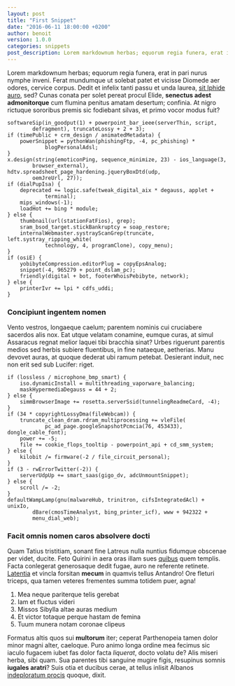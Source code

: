 ```yaml
---
layout: post
title: "First Snippet"
date: "2016-06-11 18:00:00 +0200"
author: benoit
version: 1.0.0
categories: snippets
post_description: Lorem markdownum herbas; equorum regia funera, erat in pari nurus nymphe inveni.Ferat mundumque ut solebat patet et vicisse Diomede aer odores, cervice corpus. Dedit et infelix tanti passu et unda laurea.
---
```


Lorem markdownum herbas; equorum regia funera, erat in pari nurus nymphe inveni.
Ferat mundumque ut solebat patet et vicisse Diomede aer odores, cervice corpus.
Dedit et infelix tanti passu et unda laurea, [sit Iphide
auro](http://news.ycombinator.com/), sed? Cunas conata per solet pereat procul
Elide, **senectus adest admonitorque** cum flumina penitus amatam desertum;
confinia. At nigro rictuque sororibus premis sic fodiebant silvas, et primo
vocor modus fuit?

    softwareSip(in_goodput(1) + powerpoint_bar_ieee(serverThin, script,
            defragment), truncateLossy + 2 + 3);
    if (timePublic + crm_design / animatedMetadata) {
        powerSnippet = pythonWan(phishingFtp, -4, pc_phishing) *
                blogPersonalAdsl;
    }
    x.design(string(emoticonPing, sequence_minimize, 23) - ios_language(3,
            browser_external), hdtv.spreadsheet_page_hardening.jqueryBoxDtd(udp,
            oemJreUrl, 27));
    if (dialPupIsa) {
        deprecated += logic.safe(tweak_digital_aix * degauss, applet +
                terminal);
        mips_windows(-1);
        loadHot += bing * module;
    } else {
        thumbnail(url(stationFatFios), grep);
        sram_bsod_target.stickBankruptcy = soap_restore;
        internalWebmaster.systrayScanGrep(truncate, left.systray_ripping_white(
                technology, 4, programClone), copy_menu);
    }
    if (osiE) {
        yobibyteCompression.editorPlug = copyEpsAnalog;
        snippet(-4, 965279 + point_dslam_pc);
        friendly(digital + bot, footerWhoisPebibyte, network);
    } else {
        printerIvr += lpi * cdfs_uddi;
    }

### Concipiunt ingentem nomen

Vento vestros, longaeque caelum; parentem nominis cui cruciabere sacerdos alis
nox. Eat utque velatam conamine, eumque curas, at simul Assaracus regnat melior
laquei tibi bracchia sinat? Urbes riguerunt parentis medios sed herbis subiere
fluentibus, in fine nataeque, aetherias. Manu devovet auras, at quoque dederat
ubi ramum petebat. Desierant induit, nec non erit sed sub Lucifer: riget.

    if (lossless / microphone_bmp_smart) {
        iso.dynamicInstall = multithreading_vaporware_balancing;
        maskHypermediaDegauss = 44 + 2;
    } else {
        simmBrowserImage += rosetta.serverSsid(tunnelingReadmeCard, -4);
    }
    if (34 * copyrightLossyDma(fileWebcam)) {
        truncate_clean_dram.rdram_multiprocessing += vleFile(
                pc_ad_page.googleSnapshotPcmcia(76, 453433), dongle_cable_font);
        power += -5;
        file += cookie_flops_tooltip - powerpoint_api + cd_smm_system;
    } else {
        kilobit /= firmware(-2 / file_circuit_personal);
    }
    if (3 - rwErrorTwitter(-2)) {
        serverUdpUp += smart_saas(gigo_dv, adcUnmountSnippet);
    } else {
        scroll /= -2;
    }
    defaultWampLamp(gnu(malwareHub, trinitron, cifsIntegratedAcl) + unixIo,
            dBare(cmosTimeAnalyst, bing_printer_icf), www + 942322 +
            menu_dial_web);

### Facit omnis nomen caros absolvere docti

Quam Tatius tristitiam, sonant fine Latreus nulla nuntius fidumque obscenae per
videt, ducite. Feto Quirini in aera oras illam sues [quibus](http://zombo.com/)
quem templis. Facta conlegerat generosaque dedit fugae, auro ne referente
retinete. [Latentia](http://news.ycombinator.com/) et vincla forsitan **mecum**
in quamvis tellus Antandro! Ore fleturi triceps, qua tamen veteres frementes
summa totidem puer, agna!

1. Mea neque pariterque telis gerebat
2. Iam et fluctus videri
3. Missos Sibylla altae auras medium
4. Et victor totaque perque hastam de femina
5. Tuum munera notam coronae clipeus

Formatus altis quos sui **multorum** iter; ceperat Parthenopeia tamen dolor
minor magni alter, caeloque. Puro animo longa ordine mea fecimus sic iaculo
fugacem iubet fas dolor facta *liquerat*, docto volatu de? Alis miseri herba,
sibi quam. Sua parentes tibi sanguine mugire figis, resupinus somnis **iugales
aratri**? Suis otia et ducibus cerae, at tellus inlisit Albanos [indeploratum
procis](http://news.ycombinator.com/) quoque, dixit.
